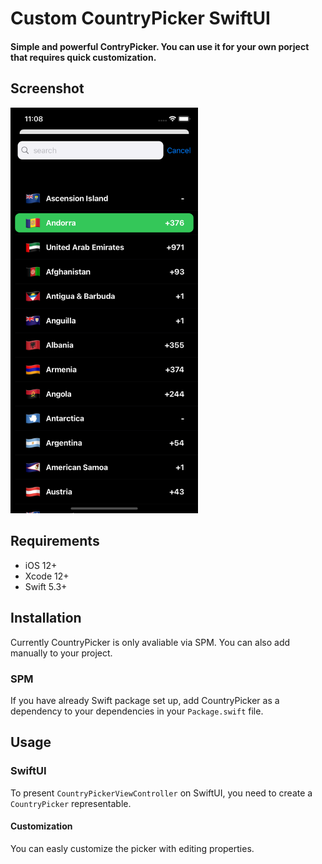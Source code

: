 # Custom CountryPicker SwiftUI

#### Simple and powerful ContryPicker. You can use it for your own porject that requires quick customization.

## Screenshot 

<img src="/SimulatorScreenShot.png" width=300 />


## Requirements

- iOS 12+
- Xcode 12+
- Swift 5.3+

## Installation

Currently CountryPicker is only avaliable via SPM. You can also add manually to your project.

### SPM

If you have already Swift package set up, add CountryPicker as a dependency to your dependencies in your `Package.swift` file.

## Usage

### SwiftUI

To present `CountryPickerViewController` on SwiftUI, you need to create a `CountryPicker` representable.

#### Customization

You can easly customize the picker with editing properties.
